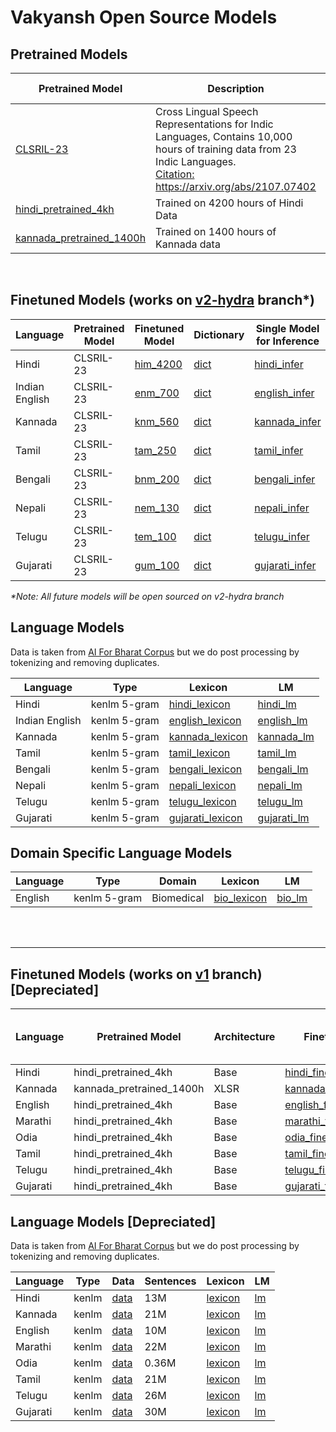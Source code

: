 # Vakyansh Open Source Models

## Pretrained Models

| Pretrained Model | Description | Architecture | Pretrained Hours          |  Logs |
|------------------|----------|----|---------|-----|
| [CLSRIL-23](https://storage.googleapis.com/vakyaansh-open-models/hindi/pretrained/CLSRIL-23.pt) | Cross Lingual Speech Representations for Indic Languages, Contains 10,000 hours of training data from 23 Indic Languages. <br> [Citation: https://arxiv.org/abs/2107.07402 ](https://arxiv.org/abs/2107.07402 ) | Base | 10,000               | [wandb](https://wandb.ai/harveenchadha/EKSTEP-PRETRAINING)|
| [hindi_pretrained_4kh](https://storage.googleapis.com/vakyaansh-open-models/hindi/pretrained/hindi_pretrained_4kh.pt) | Trained on 4200 hours of Hindi Data| Base |  4200             |  |
| [kannada_pretrained_1400h](https://storage.googleapis.com/vakyaansh-open-models/kannada/pretrained/kannada_pretrained_1400h.pt) | Trained on 1400 hours of Kannada data| XLSR | 1400             | |


<br>


## Finetuned Models (works on [v2-hydra](https://github.com/Open-Speech-EkStep/vakyansh-wav2vec2-experimentation/tree/v2-hydra) branch*)

| Language | Pretrained Model | Finetuned Model | Dictionary | Single Model for Inference | Finetuned Hours | 
|----|--------|----|-----|-------------------|-------|
| Hindi | CLSRIL-23 | [him_4200](https://storage.googleapis.com/vakyansh-open-models/models/hindi/hi-IN/him_4200.pt ) | [dict](https://storage.googleapis.com/vakyansh-open-models/models/hindi/hi-IN/dict.ltr.txt ) | [hindi_infer](https://storage.googleapis.com/vakyansh-open-models/models/hindi/hi-IN/hindi_infer.pt) | 4200 h | 
| Indian English | CLSRIL-23 | [enm_700](https://storage.googleapis.com/vakyansh-open-models/models/english/en-IN/enm_700.pt ) | [dict](https://storage.googleapis.com/vakyansh-open-models/models/english/en-IN/dict.ltr.txt) | [english_infer]( https://storage.googleapis.com/vakyansh-open-models/models/english/en-IN/english_infer.pt ) | 700 h |
| Kannada | CLSRIL-23 | [knm_560](https://storage.googleapis.com/vakyansh-open-models/models/kannada/kn-IN/knm_560.pt) | [dict](https://storage.googleapis.com/vakyansh-open-models/models/kannada/kn-IN/dict.ltr.txt) | [kannada_infer](https://storage.googleapis.com/vakyansh-open-models/models/kannada/kn-IN/kannada_infer.pt ) | 560 h |
| Tamil | CLSRIL-23 | [tam_250](https://storage.googleapis.com/vakyansh-open-models/models/tamil/ta-IN/tam_250.pt) | [dict](https://storage.googleapis.com/vakyansh-open-models/models/tamil/ta-IN/dict.ltr.txt) | [tamil_infer](https://storage.googleapis.com/vakyansh-open-models/models/tamil/ta-IN/tamil_infer.pt ) | 250 h |
| Bengali | CLSRIL-23 | [bnm_200](https://storage.googleapis.com/vakyansh-open-models/models/bengali/bn-IN/bnm_200.pt) | [dict](https://storage.googleapis.com/vakyansh-open-models/models/bengali/bn-IN/dict.ltr.txt) | [bengali_infer](https://storage.googleapis.com/vakyansh-open-models/models/bengali/bn-IN/bengali_infer.pt ) | 200 h |
| Nepali | CLSRIL-23 | [nem_130](https://storage.googleapis.com/vakyansh-open-models/models/nepali/ne-IN/nem_130.pt ) | [dict](https://storage.googleapis.com/vakyansh-open-models/models/nepali/ne-IN/dict.ltr.txt) | [nepali_infer]( https://storage.googleapis.com/vakyansh-open-models/models/nepali/ne-IN/nepali_infer.pt ) | 130 h |
| Telugu | CLSRIL-23 | [tem_100](https://storage.googleapis.com/vakyansh-open-models/models/telugu/te-IN/tem_100.pt ) | [dict](https://storage.googleapis.com/vakyansh-open-models/models/telugu/te-IN/dict.ltr.txt ) | [telugu_infer](https://storage.googleapis.com/vakyansh-open-models/models/telugu/te-IN/telugu_infer.pt ) | 100 h |
| Gujarati | CLSRIL-23 | [gum_100](https://storage.googleapis.com/vakyansh-open-models/models/gujarati/gu-IN/gum_100.pt ) | [dict](https://storage.googleapis.com/vakyansh-open-models/models/gujarati/gu-IN/dict.ltr.txt ) | [gujarati_infer](https://storage.googleapis.com/vakyansh-open-models/models/gujarati/gu-IN/gujarati_infer.pt ) | 100 h |


*\*Note: All future models will be open sourced on v2-hydra branch*



## Language Models

Data is taken from [AI For Bharat Corpus](https://indicnlp.ai4bharat.org/corpora/) but we do post processing by tokenizing and removing duplicates.

| Language | Type | Lexicon | LM |
|----|--------|---------|------|
| Hindi | kenlm 5-gram | [hindi_lexicon]( https://storage.googleapis.com/vakyansh-open-models/models/hindi/hi-IN/lexicon.lst ) | [hindi_lm](https://storage.googleapis.com/vakyansh-open-models/models/hindi/hi-IN/lm.binary) |
| Indian English | kenlm 5-gram | [english_lexicon](https://storage.googleapis.com/vakyansh-open-models/models/english/en-IN/lexicon.lst ) | [english_lm](https://storage.googleapis.com/vakyansh-open-models/models/english/en-IN/lm.binary) |
| Kannada | kenlm 5-gram | [kannada_lexicon](https://storage.googleapis.com/vakyansh-open-models/models/kannada/kn-IN/lexicon.lst) | [kannada_lm](https://storage.googleapis.com/vakyansh-open-models/models/kannada/kn-IN/lm.binary ) |
| Tamil | kenlm 5-gram | [tamil_lexicon](https://storage.googleapis.com/vakyansh-open-models/models/tamil/ta-IN/lexicon.lst) | [tamil_lm](https://storage.googleapis.com/vakyansh-open-models/models/tamil/ta-IN/lm.binary) | 
| Bengali | kenlm 5-gram | [bengali_lexicon](https://storage.googleapis.com/vakyansh-open-models/models/bengali/bn-IN/lexicon.lst) | [bengali_lm](https://storage.googleapis.com/vakyansh-open-models/models/bengali/bn-IN/lm.binary ) |
| Nepali | kenlm 5-gram | [nepali_lexicon](https://storage.googleapis.com/vakyansh-open-models/models/nepali/ne-IN/lexicon.lst ) | [nepali_lm](https://storage.googleapis.com/vakyansh-open-models/models/nepali/ne-IN/lm.binary ) |
| Telugu | kenlm 5-gram | [telugu_lexicon](https://storage.googleapis.com/vakyansh-open-models/models/telugu/te-IN/lexicon.lst) | [telugu_lm](https://storage.googleapis.com/vakyansh-open-models/models/telugu/te-IN/lm.binary) |
| Gujarati | kenlm 5-gram | [gujarati_lexicon](https://storage.googleapis.com/vakyansh-open-models/models/gujarati/gu-IN/lexicon.lst ) | [gujarati_lm](https://storage.googleapis.com/vakyansh-open-models/models/gujarati/gu-IN/lm.binary) | 



## Domain Specific Language Models
| Language | Type | Domain | Lexicon | LM |
|----|--------|---------|------|---|
| English | kenlm 5-gram | Biomedical | [bio_lexicon](https://storage.googleapis.com/vakyansh-open-models/models/english/bio-lm/lexicon.lst ) | [bio_lm](https://storage.googleapis.com/vakyansh-open-models/models/english/bio-lm/lm.binary )

<br>
<br>

<hr>

## Finetuned Models (works on [v1](https://github.com/Open-Speech-EkStep/vakyansh-wav2vec2-experimentation/tree/v1) branch) [Depreciated]
| Language | Pretrained Model | Architecture | Finetuned Model | Single Model for Inference | Finetuned Hours | Dictionary |
|----|--------|----|-----|----|-------------------|-------|
| Hindi | hindi_pretrained_4kh | Base | [hindi_finetuned_4kh](https://storage.googleapis.com/vakyaansh-open-models/hindi/finetuned/hindi_finetuned_4kh.pt) | [hindi](https://storage.googleapis.com/vakyaansh-open-models/hindi/custom_model/hindi.pt) |  4200             | [dict](https://storage.googleapis.com/vakyaansh-open-models/hindi/dictionary/dict.ltr.txt) |
| Kannada | kannada_pretrained_1400h | XLSR | [kannada_finetuned_570h](https://storage.googleapis.com/vakyaansh-open-models/kannada/finetuned/kannada_finetuned_570h.pt) | [kannada](https://storage.googleapis.com/vakyaansh-open-models/kannada/custom_model/kannada_v2.pt)| 570             | [dict](https://storage.googleapis.com/vakyaansh-open-models/kannada/dictionary/dict.ltr.txt) |
| English | hindi_pretrained_4kh | Base | [english_finetuned_181h](https://storage.googleapis.com/vakyaansh-open-models/english/finetuned/english_finetuned_181h.pt) | [english](https://storage.googleapis.com/vakyaansh-open-models/english/custom_model/combined_model.pt) |181             | [dict](https://storage.googleapis.com/vakyaansh-open-models/english/dictionary/dict.ltr.txt) |
| Marathi | hindi_pretrained_4kh | Base | [marathi_finetuned_100h](https://storage.googleapis.com/vakyaansh-open-models/marathi/finetuned/marathi_finetuned_100h.pt) | - | 100             | [dict](https://storage.googleapis.com/vakyaansh-open-models/marathi/dictionary/dict.ltr.txt) |
| Odia | hindi_pretrained_4kh | Base |[odia_finetuned_100h](https://storage.googleapis.com/vakyaansh-open-models/odia/finetuned/odia_finetuned_100h.pt) | [odia](https://storage.googleapis.com/vakyaansh-open-models/odia/custom_model/odia_v1.pt) | 100             | [dict](https://storage.googleapis.com/vakyaansh-open-models/odia/dictionary/dict.ltr.txt) |
| Tamil | hindi_pretrained_4kh | Base |[tamil_finetuned_40h](https://storage.googleapis.com/vakyaansh-open-models/tamil/finetuned/tamil_finetuned_40h.pt) | [tamil](https://storage.googleapis.com/vakyaansh-open-models/tamil/custom_model/tamil.pt) | 40             | [dict](https://storage.googleapis.com/vakyaansh-open-models/tamil/dictionary/dict.ltr.txt) |
| Telugu | hindi_pretrained_4kh | Base |[telugu_finetuned_40h](https://storage.googleapis.com/vakyaansh-open-models/telugu/finetuned/telugu_finetuned_40h.pt) | [telugu](https://storage.googleapis.com/vakyaansh-open-models/telugu/custom_model/telugu.pt) | 40             | [dict](https://storage.googleapis.com/vakyaansh-open-models/telugu/dictionary/dict.ltr.txt) |
| Gujarati | hindi_pretrained_4kh | Base |[gujarati_finetuned_40h](https://storage.googleapis.com/vakyaansh-open-models/gujarati/finetuned/gujarati_finetuned_40h.pt) | [gujarati](https://storage.googleapis.com/vakyaansh-open-models/gujarati/custom_model/gujarati.pt) | 40             | [dict](https://storage.googleapis.com/vakyaansh-open-models/gujarati/dictionary/dict.ltr.txt) |


## Language Models [Depreciated]

Data is taken from [AI For Bharat Corpus](https://indicnlp.ai4bharat.org/corpora/) but we do post processing by tokenizing and removing duplicates.

| Language | Type | Data | Sentences | Lexicon | LM |
|----|--------|---------|------|--|--------|
| Hindi | kenlm | [data](https://storage.googleapis.com/vakyaansh-open-models/hindi/lm_data/hi_processed.txt) | 13M | [lexicon](https://storage.googleapis.com/vakyaansh-open-models/hindi/lm/lexicon.lst) | [lm](https://storage.googleapis.com/vakyaansh-open-models/hindi/lm/lm.binary) |
| Kannada | kenlm | [data](https://storage.googleapis.com/vakyaansh-open-models/hindi/lm_data/hi_processed.txt) | 21M | [lexicon](https://storage.googleapis.com/vakyaansh-open-models/kannada/lm/lexicon.lst) | [lm](https://storage.googleapis.com/vakyaansh-open-models/kannada/lm/lm.binary) |
| English | kenlm | [data](https://storage.googleapis.com/vakyaansh-open-models/english/lm_data/en_processed.txt) | 10M | [lexicon](https://storage.googleapis.com/vakyaansh-open-models/english/lm/lexicon.lst) | [lm](https://storage.googleapis.com/vakyaansh-open-models/english/lm/lm.binary) |
| Marathi | kenlm | [data](https://storage.googleapis.com/vakyaansh-open-models/marathi/lm_data/mr_processed.txt) | 22M | [lexicon](https://storage.googleapis.com/vakyaansh-open-models/marathi/lm/lexicon.lst) | [lm](https://storage.googleapis.com/vakyaansh-open-models/marathi/lm/lm.binary) |
| Odia | kenlm | [data](https://storage.googleapis.com/vakyaansh-open-models/odia/lm_data/od_processed.txt) | 0.36M | [lexicon](https://storage.googleapis.com/vakyaansh-open-models/odia/lm/lexicon.lst) | [lm](https://storage.googleapis.com/vakyaansh-open-models/odia/lm/lm.binary) |
| Tamil | kenlm | [data](https://storage.googleapis.com/vakyaansh-open-models/tamil/lm_data/ta_processed.txt) | 21M | [lexicon](https://storage.googleapis.com/vakyaansh-open-models/tamil/lm/lexicon.lst) | [lm](https://storage.googleapis.com/vakyaansh-open-models/tamil/lm/lm.binary) |
| Telugu | kenlm | [data](https://storage.googleapis.com/vakyaansh-open-models/telugu/lm_data/te_processed.txt) | 26M | [lexicon](https://storage.googleapis.com/vakyaansh-open-models/telugu/lm/lexicon.lst) | [lm](https://storage.googleapis.com/vakyaansh-open-models/telugu/lm/lm.binary) |
| Gujarati | kenlm | [data](https://storage.googleapis.com/vakyaansh-open-models/gujarati/lm_data/gu_processed.txt) | 30M |[lexicon](https://storage.googleapis.com/vakyaansh-open-models/gujarati/lm/lexicon.lst) | [lm](https://storage.googleapis.com/vakyaansh-open-models/gujarati/lm/lm.binary) |

